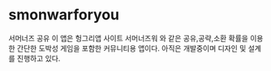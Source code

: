# smonwarforyou
서머너즈 공유
이 앱은 헝그리앱 사이트 서머너즈워 와 같은 공유,공략,소환 확률을 이용한 간단한 도박성 게임을 포함한 커뮤니티용
앱이다.
아직은 개발중이며 디자인 및 설계 를 진행하고 있다.
